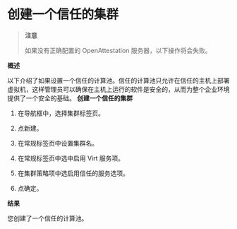 # 创建一个信任的集群
> **注意**
>
> 如果没有正确配置的 OpenAttestation 服务器，以下操作将会失败。

**概述**

以下介绍了如果设置一个信任的计算池。信任的计算池只允许在信任的主机上部署虚拟机，这样管理员可以确保在主机上运行的软件是安全的，从而为整个企业环境提供了一个安全的基础。
⁠
**创建一个信任的集群**

1. 在导航框中，选择集群标签页。

1. 点新建。

1. 在常规标签页中设置集群名。

1. 在常规标签页中选中启用 Virt 服务项。

1. 在集群策略项中选启用信任的服务选项。

1. 点确定。

**结果**

您创建了一个信任的计算池。

